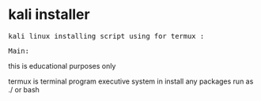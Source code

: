 # kali installer
<pre>kali linux installing script using for termux :</pre>

<pre>Main:</pre>this is educational purposes only 
termux is terminal program executive system
in install any packages run as ./ or bash
